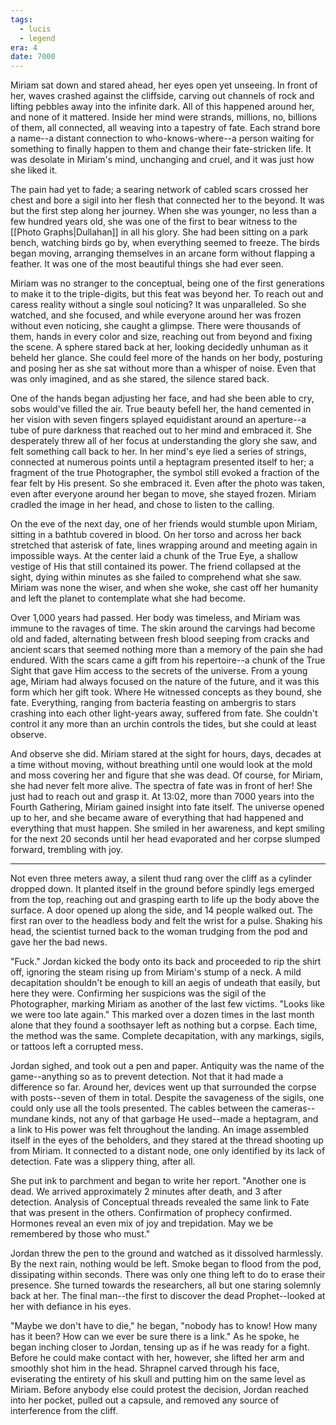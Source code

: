 ```yaml
---
tags:
  - lucis
  - legend
era: 4
date: 7000
---
```

Miriam sat down and stared ahead, her eyes open yet unseeing. In front of her, waves crashed against the cliffside, carving out channels of rock and lifting pebbles away into the infinite dark. All of this happened around her, and none of it mattered. Inside her mind were strands, millions, no, billions of them, all connected, all weaving into a tapestry of fate. Each strand bore a name--a distant connection to who-knows-where--a person waiting for something to finally happen to them and change their fate-stricken life. It was desolate in Miriam's mind, unchanging and cruel, and it was just how she liked it.

The pain had yet to fade; a searing network of cabled scars crossed her chest and bore a sigil into her flesh that connected her to the beyond. It was but the first step along her journey. When she was younger, no less than a few hundred years old, she was one of the first to bear witness to the [[Photo Graphs|Dullahan]] in all his glory. She had been sitting on a park bench, watching birds go by, when everything seemed to freeze. The birds began moving, arranging themselves in an arcane form without flapping a feather. It was one of the most beautiful things she had ever seen.

Miriam was no stranger to the conceptual, being one of the first generations to make it to the triple-digits, but this feat was beyond her. To reach out and caress reality without a single soul noticing? It was unparalleled. So she watched, and she focused, and while everyone around her was frozen without even noticing, she caught a glimpse. There were thousands of them, hands in every color and size, reaching out from beyond and fixing the scene. A sphere stared back at her, looking decidedly unhuman as it beheld her glance. She could feel more of the hands on her body, posturing and posing her as she sat without more than a whisper of noise. Even that was only imagined, and as she stared, the silence stared back. 

One of the hands began adjusting her face, and had she been able to cry, sobs would've filled the air. True beauty befell her, the hand cemented in her vision with seven fingers splayed equidistant around an aperture--a tube of pure darkness that reached out to her mind and embraced it. She desperately threw all of her focus at understanding the glory she saw, and felt something call back to her. In her mind's eye lied a series of strings, connected at numerous points until a heptagram presented itself to her; a fragment of the true Photographer, the symbol still evoked a fraction of the fear felt by His present. So she embraced it. Even after the photo was taken, even after everyone around her began to move, she stayed frozen. Miriam cradled the image in her head, and chose to listen to the calling.

On the eve of the next day, one of her friends would stumble upon Miriam, sitting in a bathtub covered in blood. On her torso and across her back stretched that asterisk of fate, lines wrapping around and meeting again in impossible ways. At the center laid a chunk of the True Eye, a shallow vestige of His that still contained its power. The friend collapsed at the sight, dying within minutes as she failed to comprehend what she saw. Miriam was none the wiser, and when she woke, she cast off her humanity and left the planet to contemplate what she had become.

Over 1,000 years had passed. Her body was timeless, and Miriam was immune to the ravages of time. The skin around the carvings had become old and faded, alternating between fresh blood seeping from cracks and ancient scars that seemed nothing more than a memory of the pain she had endured. With the scars came a gift from his repertoire--a chunk of the True Sight that gave Him access to the secrets of the universe. From a young age, Miriam had always focused on the nature of the future, and it was this form which her gift took. Where He witnessed concepts as they bound, she fate. Everything, ranging from bacteria feasting on ambergris to stars crashing into each other light-years away, suffered from fate. She couldn't control it any more than an urchin controls the tides, but she could at least observe.

And observe she did. Miriam stared at the sight for hours, days, decades at a time without moving, without breathing until one would look at the mold and moss covering her and figure that she was dead. Of course, for Miriam, she had never felt more alive. The spectra of fate was in front of her! She just had to reach out and grasp it. At 13:02, more than 7000 years into the Fourth Gathering, Miriam gained insight into fate itself. The universe opened up to her, and she became aware of everything that had happened and everything that must happen. She smiled in her awareness, and kept smiling for the next 20 seconds until her head evaporated and her corpse slumped forward, trembling with joy.

---

Not even three meters away, a silent thud rang over the cliff as a cylinder dropped down. It planted itself in the ground before spindly legs emerged from the top, reaching out and grasping earth to life up the body above the surface. A door opened up along the side, and 14 people walked out. The first ran over to the headless body and felt the wrist for a pulse. Shaking his head, the scientist turned back to the woman trudging from the pod and gave her the bad news. 

"Fuck." Jordan kicked the body onto its back and proceeded to rip the shirt off, ignoring the steam rising up from Miriam's stump of a neck. A mild decapitation shouldn't be enough to kill an aegis of undeath that easily, but here they were. Confirming her suspicions was the sigil of the Photographer, marking Miriam as another of the last few victims. "Looks like we were too late again." This marked over a dozen times in the last month alone that they found a soothsayer left as nothing but a corpse. Each time, the method was the same. Complete decapitation, with any markings, sigils, or tattoos left a corrupted mess. 

Jordan sighed, and took out a pen and paper. Antiquity was the name of the game--anything so as to prevent detection. Not that it had made a difference so far. Around her, devices went up that surrounded the corpse with posts--seven of them in total. Despite the savageness of the sigils, one could only use all the tools presented. The cables between the cameras--mundane kinds, not any of that garbage He used--made a heptagram, and a link to His power was felt throughout the landing. An image assembled itself in the eyes of the beholders, and they stared at the thread shooting up from Miriam. It connected to a distant node, one only identified by its lack of detection. Fate was a slippery thing, after all.

She put ink to parchment and began to write her report.
"Another one is dead. We arrived approximately 2 minutes after death, and 3 after detection. Analysis of Conceptual threads revealed the same link to Fate that was present in the others. Confirmation of prophecy confirmed. Hormones reveal an even mix of joy and trepidation. May we be remembered by those who must."

Jordan threw the pen to the ground and watched as it dissolved harmlessly. By the next rain, nothing would be left. Smoke began to flood from the pod, dissipating within seconds. There was only one thing left to do to erase their presence. She turned towards the researchers, all but one staring solemnly back at her. The final man--the first to discover the dead Prophet--looked at her with defiance in his eyes.

"Maybe we don't have to die," he began, "nobody has to know! How many has it been? How can we ever be sure there is a link." As he spoke, he began inching closer to Jordan, tensing up as if he was ready for a fight. Before he could make contact with her, however, she lifted her arm and smoothly shot him in the head. Shrapnel carved through his face, eviserating the entirety of his skull and putting him on the same level as Miriam. Before anybody else could protest the decision, Jordan reached into her pocket, pulled out a capsule, and removed any source of interference from the cliff.